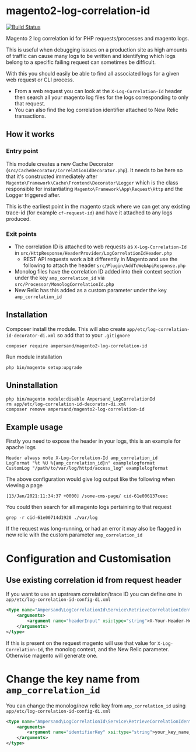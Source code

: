 # magento2-log-correlation-id

[![Build Status](https://app.travis-ci.com/AmpersandHQ/magento2-log-correlation-id.svg?token=4DzjEueYNQwZuk3ywXjG&branch=main)](https://app.travis-ci.com/AmpersandHQ/magento2-log-correlation-id)

Magento 2 log correlation id for PHP requests/processes and magento logs.

This is useful when debugging issues on a production site as high amounts of traffic can cause many logs to be written and identifying which logs belong to a specific failing request can sometimes be difficult.

With this you should easily be able to find all associated logs for a given web request or CLI process.
- From a web request you can look at the `X-Log-Correlation-Id` header then search all your magento log files for the logs corresponding to only that request.
- You can also find the log correlation identifier attached to New Relic transactions.

## How it works

###  Entry point

This module creates a new Cache Decorator (`src/CacheDecorator/CorrelationIdDecorator.php`). It needs to be here so that it's constructed immediately after `Magento\Framework\Cache\Frontend\Decorator\Logger` which is the class responsible for instantiating `Magento\Framework\App\Request\Http` and the Logger triggered after. 

This is the earliest point in the magento stack where we can get any existing trace-id (for example `cf-request-id`) and have it attached to any logs produced.

### Exit points
- The correlation ID is attached to web requests as `X-Log-Correlation-Id` in `src/HttpResponse/HeaderProvider/LogCorrelationIdHeader.php`
    - REST API requests work a bit differently in Magento and use the following to attach the header `src/Plugin/AddToWebApiResponse.php`
- Monolog files have the correlation ID added into their context section under the key `amp_correlation_id` via `src/Processor/MonologCorrelationId.php`
- New Relic has this added as a custom parameter under the key `amp_correlation_id`

## Installation

Composer install the module.
This will also create `app/etc/log-correlation-id-decorator-di.xml` so add that to your `.gitignore`
```
composer require ampersand/magento2-log-correlation-id
```

Run module installation
```shell
php bin/magento setup:upgrade
```

## Uninstallation

```
php bin/magento module:disable Ampersand_LogCorrelationId
rm app/etc/log-correlation-id-decorator-di.xml
composer remove ampersand/magento2-log-correlation-id
```

## Example usage

Firstly you need to expose the header in your logs, this is an example for apache logs

```apacheconf
Header always note X-Log-Correlation-Id amp_correlation_id
LogFormat "%t %U %{amp_correlation_id}n" examplelogformat
CustomLog "/path/to/var/log/httpd/access_log" examplelogformat
```

The above configuration would give log output like the following when viewing a page

```shell
[13/Jan/2021:11:34:37 +0000] /some-cms-page/ cid-61e006137ceec
```

You could then search for all magento logs pertaining to that request 

```shell
grep -r cid-61e00714d1920 ./var/log
```

If the request was long-running, or had an error it may also be flagged in new relic with the custom parameter `amp_correlation_id`
 
# Configuration and Customisation

## Use existing correlation id from request header

If you want to use an upstream correlation/trace ID you can define one in `app/etc/log-correlation-id-config-di.xml`

```xml
<type name="Ampersand\LogCorrelationId\Service\RetrieveCorrelationIdentifier">
    <arguments>
        <argument name="headerInput" xsi:type="string">X-Your-Header-Here</argument>
    </arguments>
</type>
```

If this is present on the request magento will use that value for `X-Log-Correlation-Id`, the monolog context, and the New Relic parameter. Otherwise magento will generate one.

# Change the key name from `amp_correlation_id`

You can change the monolog/new relic key from `amp_correlation_id` using `app/etc/log-correlation-id-config-di.xml`

```xml
<type name="Ampersand\LogCorrelationId\Service\RetrieveCorrelationIdentifier">
    <arguments>
        <argument name="identifierKey" xsi:type="string">your_key_name_here</argument>
    </arguments>
</type>
```
